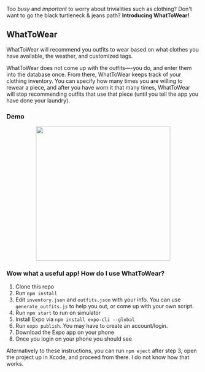 Too *busy* and *important* to worry about trivialities such as clothing? Don't want to go the black turtleneck & jeans path? **Introducing WhatToWear!** 

## WhatToWear
WhatToWear will recommend you outfits to wear based on what clothes you have available, the weather, and customized tags.

WhatToWear does not come up with the outfits—-you do, and enter them into the database once. From there, WhatToWear keeps track of your clothing inventory. You can specify how many times you are willing to rewear a piece, and after you have worn it that many times, WhatToWear will stop recommending outfits that use that piece (until you tell the app you have done your laundry).

### Demo

<p align="center">
  <img src="https://s3.amazonaws.com/rohanp/whattoweardemo.gif" width="350"/>
</p>

### Wow what a useful app! How do I use WhatToWear?
1) Clone this repo
2) Run `npm install`
3) Edit `inventory.json` and `outfits.json` with your info. You can use `generate_outfits.js` to help you out, or come up with your own script.  
4) Run `npm start` to run on simulator
5) Install Expo via `npm install expo-cli --global`
6) Run `expo publish`. You may have to create an account/login.
7) Download the Expo app on your phone
8) Once you login on your phone you should see 

Alternatively to these instructions, you can run `npm eject` after step 3, open the project up in Xcode, and proceed from there. I do not know how that works.
